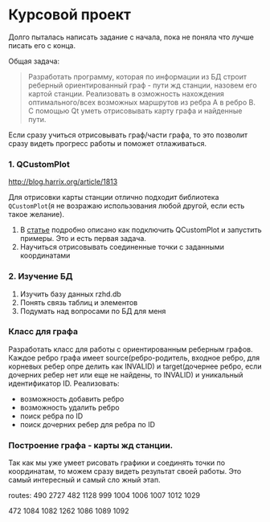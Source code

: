 # Курсовой проект
Долго пыталась написать задание с начала, пока не поняла что лучше писать его с конца.

Общая задача:
> Разработать программу, которая по информации из БД строит реберный ориентированный граф - пути жд станции, назовем его картой станции. Реализовать в
озможность нахождения оптимального/всех возможных маршрутов из ребра A в ребро B. С помощью Qt уметь отрисовывать карту графа и найденные пути.

Если сразу учиться отрисовывать граф/части графа, то это позволит сразу видеть прогресс работы и поможет отлаживаться.

### 1. QCustomPlot
http://blog.harrix.org/article/1813

Для отрисовки карты станции отлично подходит библиотека `QCustomPlot`(я не возражаю использования любой другой, если есть такое желание).
1. В [статье](http://blog.harrix.org/article/1813) подробно описано как подключить QCustomPlot и запустить примеры.
Это и есть первая задача.
2. Научиться отрисовывать соединенные точки с заданными координатами


### 2. Изучение БД
1. Изучить базу данных rzhd.db
2. Понять связь таблиц и элементов
3. Подумать над вопросами по БД для меня

### Класс для графа
Разработать класс для работы с ориентированным реберным графов. Каждое ребро графа имеет source(ребро-родитель, входное ребро, для корневых ребер опре
делить как INVALID) и target(дочернее ребро, если дочерних ребер нет или еще не найдены, то INVALID) и уникальный идентификатор ID. Реализовать:
*  возможность добавить ребро
*  возможность удалить ребро
*  поиск ребра по ID
*  поиск дочерних ребер для ребра по ID

### Построение графа - карты жд станции.
Так как мы уже умеет рисовать графики и соединять точки по координатам, то можем сразу видеть результат своей работы. Это самый интересный и самый сло
жный этап.


routes:
490
2727
482
1128
999
1004
1006
1007
1012
1029



472
1084
1082
1262
1086
1089
1092
